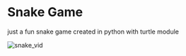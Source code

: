 # Snake Game
just a fun snake game created in python with turtle module

![snake_vid](https://user-images.githubusercontent.com/45183298/144886324-520aee0e-81fd-4f63-a9b3-dd1664c8bfe2.gif)
